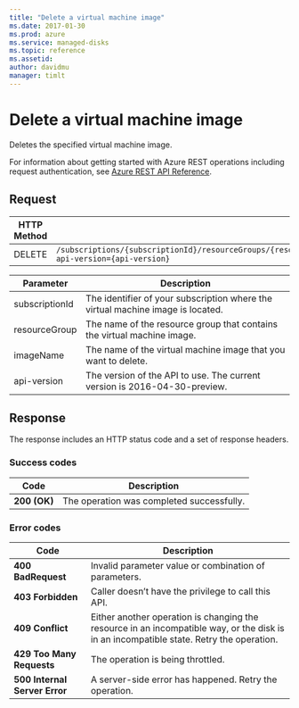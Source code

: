 ```yaml
---
title: "Delete a virtual machine image"
ms.date: 2017-01-30
ms.prod: azure
ms.service: managed-disks
ms.topic: reference
ms.assetid: 
author: davidmu
manager: timlt
---
```


# Delete a virtual machine image

Deletes the specified virtual machine image.

For information about getting started with Azure REST operations including request authentication, see [Azure REST API Reference](../../../../index.md).
  
## Request

| HTTP Method | URI|  
| ----------- |----|  
| DELETE | `/subscriptions/{subscriptionId}/resourceGroups/{resourceGroup}/providers/Microsoft.Compute/images/{imageName}?api-version={api-version}` |

| Parameter | Description |
| --------- | ----------- |
| subscriptionId | The identifier of your subscription where the virtual machine image is located. |
| resourceGroup | The name of the resource group that contains the virtual machine image. |
| imageName | The name of the virtual machine image that you want to delete. |
| api-version | The version of the API to use. The current version is 2016-04-30-preview. |

## Response  
 
The response includes an HTTP status code and a set of response headers.

### Success codes

| Code | Description |
| ---- | ----------- |
| **200 (OK)** | The operation was completed successfully. | 

### Error codes

| Code | Description |
| ---- | ----------- |
| **400 BadRequest** | Invalid parameter value or combination of parameters. |
| **403 Forbidden** | Caller doesn’t have the privilege to call this API. |
| **409 Conflict** | Either another operation is changing the resource in an incompatible way, or the disk is in an incompatible state. Retry the operation. |
| **429 Too Many Requests** | The operation is being throttled. |
| **500 Internal Server Error** |  A server-side error has happened. Retry the operation. |